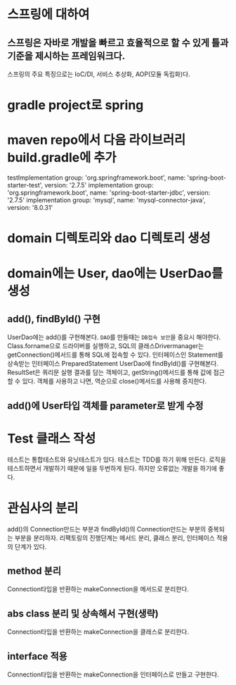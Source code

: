 # 스프링에 대하여
## 스프링은 자바로 개발을 빠르고 효율적으로 할 수 있게 틀과 기준을 제시하는 프레임워크다.
스프링의 주요 특징으로는 IoC/DI, 서비스 추상화, AOP(모듈 독립화)다.
# gradle project로 spring
# maven repo에서 다음 라이브러리 build.gradle에 추가
testImplementation group: 'org.springframework.boot', name: 'spring-boot-starter-test', version: '2.7.5'
implementation group: 'org.springframework.boot', name: 'spring-boot-starter-jdbc', version: '2.7.5'
implementation group: 'mysql', name: 'mysql-connector-java', version: '8.0.31'
# domain 디렉토리와 dao 디렉토리 생성
# domain에는 User, dao에는 UserDao를 생성
## add(), findById() 구현
UserDao에는 add()를 구현해본다.
`DAO`를 만들때는 `DB접속 보안`을 중요시 해야한다.
Class.forname으로 드라이버를 실행하고,
SQL의 클래스Drivermanager는 getConnection()메서드를 통해 SQL에 접속할 수 있다.
인터페이스인 Statement를 상속받는 인터페이스 PreparedStatement
UserDao에 findById()를 구현해본다.
ResultSet은 쿼리문 실행 결과를 담는 객체이고, getString()메서드를 통해 값에 접근할 수 있다.
객체를 사용하고 나면, 역순으로 close()메서드를 사용해 중지한다.
## add()에 User타입 객체를 parameter로 받게 수정
# Test 클래스 작성
테스트는 통합테스트와 유닛테스트가 있다.
테스트는 TDD를 하기 위해 만든다.
로직을 테스트하면서 개발하기 때문에 일을 두번하게 된다.
하지만 오류없는 개발을 하기에 좋다.
# 관심사의 분리
add()의 Connection만드는 부분과 findById()의 Connection만드는 부분의 중복되는 부분을 분리하자.
리팩토링의 진행단계는 메서드 분리, 클래스 분리, 인터페이스 적용의 단계가 있다.
## method 분리
Connection타입을 반환하는 makeConnection을 메서드로 분리한다.
## abs class 분리 및 상속해서 구현(생략)
Connection타입을 반환하는 makeConnection을 클래스로 분리한다.
## interface 적용
Connection타입을 반환하는 makeConnection을 인터페이스로 만들고 구현한다.


